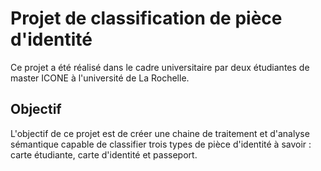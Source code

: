 # Projet de classification de pièce d'identité

Ce projet a été réalisé dans le cadre universitaire par deux étudiantes de master ICONE à l'université de La Rochelle.

## Objectif

L'objectif de ce projet est de créer une chaine de traitement et d'analyse sémantique capable de classifier trois types de pièce d'identité à savoir : carte étudiante, carte d'identité et passeport. 
